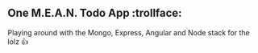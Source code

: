 ## One M.E.A.N. Todo App :trollface:

Playing around with the Mongo, Express, Angular and Node stack for the lolz :+1:

